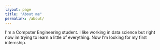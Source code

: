 ```yaml
---
layout: page
title: "About me"
permalink: /about/
---
```


I'm a Computer Engineering student. I like working in data science but right now im trying to learn a little of 
everything. Now I'm looking for my first internship.